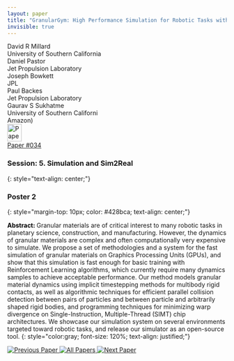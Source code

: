 ```yaml
---
layout: paper
title: "GranularGym: High Performance Simulation for Robotic Tasks with Granular Materials"
invisible: true
---
```

<div class="paper-authors">
<div class="paper-author-box">
    <div class="paper-author-name">David R Millard</div>
    <div class="paper-author-uni">University of Southern California</div>
</div>
<div class="paper-author-box">
    <div class="paper-author-name">Daniel Pastor</div>
    <div class="paper-author-uni">Jet Propulsion Laboratory</div>
</div>
<div class="paper-author-box">
    <div class="paper-author-name">Joseph Bowkett</div>
    <div class="paper-author-uni">JPL</div>
</div>
<div class="paper-author-box">
    <div class="paper-author-name">Paul Backes</div>
    <div class="paper-author-uni">Jet Propulsion Laboratory</div>
</div>
<div class="paper-author-box">
    <div class="paper-author-name">Gaurav S Sukhatme</div>
    <div class="paper-author-uni">University of Southern Californi</div>
</div>
<div class="paper-author-box">
    <div class="paper-author-name">Amazon)</div>
    <div class="paper-author-uni"></div>
</div>

</div><div class="paper-pdf">
<div> <a href="http://www.roboticsproceedings.org/rss19/p034.pdf"><img src="{{ site.baseurl }}/images/paper_link.png" alt="Paper Website" width = "33"  height = "40"/></a> </div>
<div> <a href="http://www.roboticsproceedings.org/rss19/p034.pdf">Paper&nbsp;#034</a> </div>
</div>

### Session: 5. Simulation and Sim2Real
{: style="text-align: center;"}

### Poster 2
{: style="margin-top: 10px; color: #428bca; text-align: center;"}

<b style="color: black;">Abstract: </b>Granular materials are of critical interest to many robotic tasks in planetary science, construction, and manufacturing. However, the dynamics of granular materials are complex and often computationally very expensive to simulate. We propose a set of methodologies and a system for the fast simulation of granular materials on Graphics Processing Units (GPUs), and show that this simulation is fast enough for basic training with Reinforcement Learning algorithms, which currently require many dynamics samples to achieve acceptable performance. Our method models granular material dynamics using implicit timestepping methods for multibody rigid contacts, as well as algorithmic techniques for efficient parallel collision detection between pairs of particles and between particle and arbitrarily shaped rigid bodies, and programming techniques for minimizing warp divergence on Single-Instruction, Multiple-Thread (SIMT) chip architectures. We showcase our simulation system on several environments targeted toward robotic tasks, and release our simulator as an open-source tool.
{: style="color:gray; font-size: 120%; text-align: justified;"}


<div class="paper-menu">
<a href="{{ site.baseurl }}/program/papers/033/"> <img src="{{ site.baseurl }}/images/previous_paper_icon.png" alt="Previous Paper" title="Previous Paper"/> </a>
<a href="{{ site.baseurl }}/program/papers"><img src="{{ site.baseurl }}/images/overview_icon.png" alt="All Papers" title="All Papers"/> </a>
<a href="{{ site.baseurl }}/program/papers/035/"> <img src="{{ site.baseurl }}/images/next_paper_icon.png" alt="Next Paper" title="Next Paper"/> </a>

</div>
